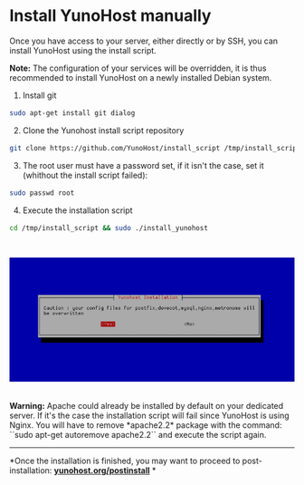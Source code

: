 # Install YunoHost manually

Once you have access to your server, either directly or by SSH, you can install YunoHost using the install script.

<div class="alert alert-info">
<b>Note:</b> The configuration of your services will be overridden, it is thus recommended to install YunoHost on a newly installed Debian system.
</div>

1. Install git
```bash
sudo apt-get install git dialog
```

2. Clone the Yunohost install script repository
```bash
git clone https://github.com/YunoHost/install_script /tmp/install_script
```

3. The root user must have a password set, if it isn't the case, set it (whithout the install script failed):
```bash
sudo passwd root
```

4. Execute the installation script
```bash
cd /tmp/install_script && sudo ./install_yunohost
```

<br>

<p class="text-center">
<img src="/images/install_script.png">
</p>

<br>

<div class="alert alert-warning">
<b>Warning:</b> Apache could already be installed by default on your dedicated server. If it's the case the installation script will fail since YunoHost is using Nginx. You will have to remove *apache2.2* package with the command: ``sudo apt-get autoremove apache2.2`` and execute the script again.
</div>

---

*Once the installation is finished, you may want to proceed to post-installation: **[yunohost.org/postinstall](/postinstall)** *
